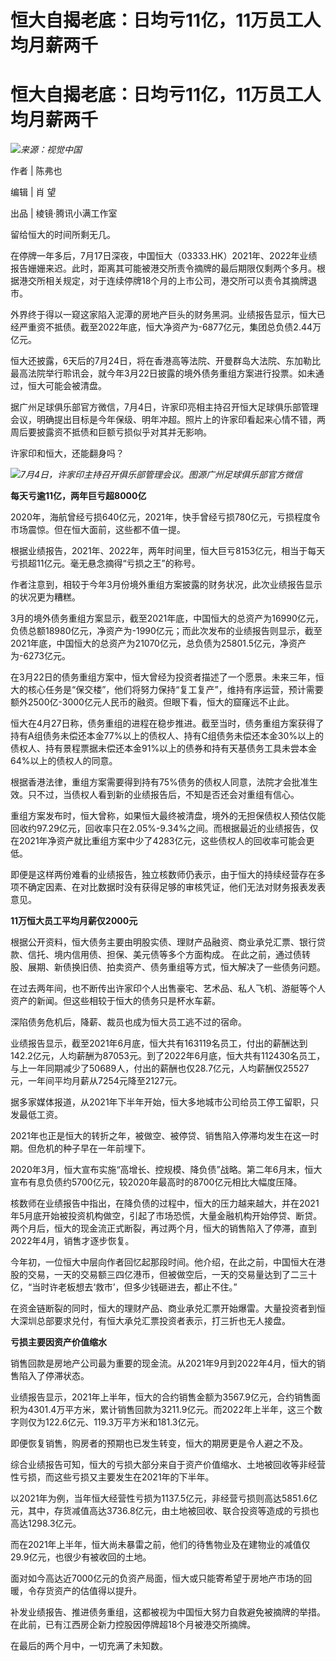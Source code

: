 # 恒大自揭老底：日均亏11亿，11万员工人均月薪两千

# 恒大自揭老底：日均亏11亿，11万员工人均月薪两千

![](https://inews.gtimg.com/news_bt/OKavXENzfAwdow4nJy1X_BBU89xl56OlkcYUor_PEFbtMAA/1000)_来源：视觉中国_

作者 | 陈弗也

编辑 | 肖 望

出品 | 棱镜·腾讯小满工作室

留给恒大的时间所剩无几。

在停牌一年多后，7月17日深夜，中国恒大（03333.HK）2021年、2022年业绩报告姗姗来迟。此时，距离其可能被港交所责令摘牌的最后期限仅剩两个多月。根据港交所相关规定，对于连续停牌18个月的上市公司，港交所可以责令其摘牌退市。

外界终于得以一窥这家陷入泥潭的房地产巨头的财务黑洞。业绩报告显示，恒大已经严重资不抵债。截至2022年底，恒大净资产为-6877亿元，集团总负债2.44万亿元。

恒大还披露，6天后的7月24日，将在香港高等法院、开曼群岛大法院、东加勒比最高法院举行聆讯会，就今年3月22日披露的境外债务重组方案进行投票。如未通过，恒大可能会被清盘。

据广州足球俱乐部官方微信，7月4日，许家印亮相主持召开恒大足球俱乐部管理会议，明确提出目标是今年保级、明年冲超。照片上的许家印看起来心情不错，两周后要披露资不抵债和巨额亏损似乎对其并无影响。

许家印和恒大，还能翻身吗？

![](https://inews.gtimg.com/news_bt/OZf0CZCTAT28FfirwvVR4aG4dTLFVkHbkuvvm061v7i_QAA/1000)_7月4日，许家印主持召开俱乐部管理会议。图源广州足球俱乐部官方微信_

**每天亏逾11亿，两年巨亏超8000亿**

2020年，海航曾经亏损640亿元，2021年，快手曾经亏损780亿元，亏损程度令市场震惊。但在恒大面前，这些都不值一提。

根据业绩报告，2021年、2022年，两年时间里，恒大巨亏8153亿元，相当于每天亏损超11亿元。毫无悬念摘得“亏损之王”的称号。

作者注意到，相较于今年3月份境外重组方案披露的财务状况，此次业绩报告显示的状况更为糟糕。

3月的境外债务重组方案显示，截至2021年底，中国恒大的总资产为16990亿元，负债总额18980亿元，净资产为-1990亿元；而此次发布的业绩报告则显示，截至2021年底，中国恒大的总资产为21070亿元，总负债为25801.5亿元，净资产为-6273亿元。

在3月22日的债务重组方案中，恒大曾经为投资者描述了一个愿景。未来三年，恒大的核心任务是“保交楼”，他们将努力保持“复工复产”，维持有序运营，预计需要额外2500亿-3000亿元人民币的融资。但眼下看，恒大的窟窿远不止此。

恒大在4月27日称，债务重组的进程在稳步推进。截至当时，债务重组方案获得了持有A组债务未偿还本金77%以上的债权人、持有C组债务未偿还本金30%以上的债权人、持有景程票据未偿还本金91%以上的债券和持有天基债务工具未尝本金64%以上的债权人的同意。

根据香港法律，重组方案需要得到持有75%债务的债权人同意，法院才会批准生效。只不过，当债权人看到新的业绩报告后，不知是否还会对重组有信心。

重组方案发布时，恒大曾称，如果恒大最终被清盘，境外的无担保债权人预估仅能回收约97.29亿元，回收率只在2.05%-9.34%之间。而根据最近的业绩报告，仅在2021年净资产就比重组方案中少了4283亿元，这些债权人的回收率可能会更低。

即便是这样两份难看的业绩报告，独立核数师仍表示，由于恒大的持续经营存在多项不确定因素、在对比数据时没有获得足够的审核凭证，他们无法对财务报表发表意见。

**11万恒大员工平均月薪仅2000元**

根据公开资料，恒大债务主要由明股实债、理财产品融资、商业承兑汇票、银行贷款、信托、境内信用债、担保、美元债等多个方面构成。
在此之前，通过债转股、展期、新债换旧债、拍卖资产、债务重组等方式，恒大解决了一些债务问题。

在过去两年间，也不断传出许家印个人出售豪宅、艺术品、私人飞机、游艇等个人资产的新闻。但这些相较于恒大的债务只是杯水车薪。

深陷债务危机后，降薪、裁员也成为恒大员工逃不过的宿命。

业绩报告显示，截至2021年6月底，恒大共有163119名员工，付出的薪酬达到142.2亿元，人均薪酬为87053元。到了2022年6月底，恒大共有112430名员工，与上一年同期减少了50689人，付出的薪酬也仅28.7亿元，人均薪酬仅25527元，一年间平均月薪从7254元降至2127元。

据多家媒体报道，从2021年下半年开始，恒大多地城市公司给员工停工留职，只发最低工资。

2021年也正是恒大的转折之年，被做空、被停贷、销售陷入停滞均发生在这一时期。但危机的种子早在一年前埋下。

2020年3月，恒大宣布实施“高增长、控规模、降负债”战略。第二年6月末，恒大宣布有息负债约5700亿元，较2020年最高时的8700亿元相比大幅度压降。

核数师在业绩报告中指出，在降负债的过程中，恒大的压力越来越大，并在2021年5月底开始被投资机构做空，引起了市场恐慌，大量金融机构开始停贷、断贷。两个月后，恒大的现金流正式断裂，再过两个月，恒大的销售陷入了停滞，直到2022年4月，销售才逐步恢复。

今年初，一位恒大中层向作者回忆起那段时间。他介绍，在此之前，中国恒大在港股的交易，一天的交易额三四亿港币，但被做空后，一天的交易量达到了二三十亿，“当时许老板想去‘救市’，但多少钱砸进去，都止不住。”

在资金链断裂的同时，恒大的理财产品、商业承兑汇票开始爆雷。大量投资者到恒大深圳总部要求兑付，有恒大承兑汇票投资者表示，打三折也无人接盘。

**亏损主要因资产价值缩水**

销售回款是房地产公司最为重要的现金流。从2021年9月到2022年4月，恒大的销售陷入了停滞状态。

业绩报告显示，2021年上半年，恒大的合约销售金额为3567.9亿元，合约销售面积为4301.4万平方米，累计销售回款为3211.9亿元。而2022年上半年，这三个数字则仅为122.6亿元、119.3万平方米和181.3亿元。

即便恢复销售，购房者的预期也已发生转变，恒大的期房更是令人避之不及。

综合业绩报告可知，恒大的亏损大部分来自于资产价值缩水、土地被回收等非经营性亏损，而这些亏损又主要发生在2021年的下半年。

以2021年为例，当年恒大经营性亏损为1137.5亿元，非经营亏损则高达5851.6亿元，其中，存货减值高达3736.8亿元，由土地被回收、联合投资等造成的亏损也高达1298.3亿元。

而在2021年上半年，恒大尚未暴雷之前，他们的待售物业及在建物业的减值仅29.9亿元，也很少有被收回的土地。

面对如今高达近7000亿元的负资产局面，恒大或只能寄希望于房地产市场的回暖，令存货资产的估值得以提升。

补发业绩报告、推进债务重组，这都被视为中国恒大努力自救避免被摘牌的举措。在此前，已有江西房企新力控股因停牌超18个月被港交所摘牌。

在最后的两个月中，一切充满了未知数。

